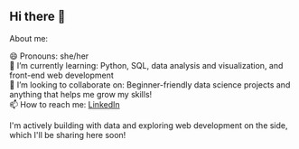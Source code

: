 ## Hi there 👋

About me:


😄 Pronouns: she/her  
🌱 I’m currently learning: Python, SQL, data analysis and visualization, and front-end web development  
👯 I’m looking to collaborate on: Beginner-friendly data science projects and anything that helps me grow my skills!  
📫 How to reach me: [LinkedIn](https://www.linkedin.com/in/juhi-sahay)  


I'm actively building with data and exploring web development on the side, which I'll be sharing here soon!
<!--
**juhisahay/juhisahay** is a ✨ _special_ ✨ repository because its `README.md` (this file) appears on your GitHub profile.

Here are some ideas to get you started:

- 🔭 I’m currently working on ...
- 🌱 I’m currently learning ...
- 👯 I’m looking to collaborate on ...
- 🤔 I’m looking for help with ...
- 💬 Ask me about ...
- 📫 How to reach me: ...
- 😄 Pronouns: ...
- ⚡ Fun fact: ...
-->
